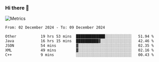 ### Hi there 👋

![Metrics](https://github.com/radoapx/radoapx/blob/main/github-metrics.svg)

<!--START_SECTION:waka-->

```txt
From: 02 December 2024 - To: 09 December 2024

Other           19 hrs 53 mins  █████████████░░░░░░░░░░░░   51.94 %
Java            16 hrs 15 mins  ██████████▓░░░░░░░░░░░░░░   42.46 %
JSON            54 mins         ▓░░░░░░░░░░░░░░░░░░░░░░░░   02.35 %
XML             49 mins         ▓░░░░░░░░░░░░░░░░░░░░░░░░   02.16 %
C++             9 mins          ░░░░░░░░░░░░░░░░░░░░░░░░░   00.43 %
```

<!--END_SECTION:waka-->

<!--
**radoapx/radoapx** is a ✨ _special_ ✨ repository because its `README.md` (this file) appears on your GitHub profile.

Here are some ideas to get you started:

- 🔭 I’m currently working on ...
- 🌱 I’m currently learning ...
- 👯 I’m looking to collaborate on ...
- 🤔 I’m looking for help with ...
- 💬 Ask me about ...
- 📫 How to reach me: ...
- 😄 Pronouns: ...
- ⚡ Fun fact: ...
-->
